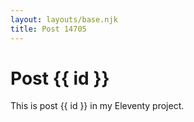 ```yaml
---
layout: layouts/base.njk
title: Post 14705
---
```


# Post {{ id }}

This is post {{ id }} in my Eleventy project.
